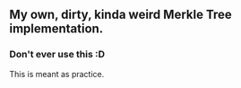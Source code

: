 ## My own, dirty, kinda weird Merkle Tree implementation.
### Don't ever use this :D

This is meant as practice.

